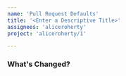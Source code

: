 ```yaml
---
name: 'Pull Request Defaults'
title: '<Enter a Descriptive Title>'
assignees: 'aliceroherty'
project: 'aliceroherty/1'

---
```


### What's Changed?
<!-- A concise description of what you're experiencing. -->